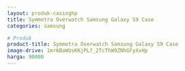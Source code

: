 ```yaml
---
layout: produk-casinghp
title: Symmetra Overwatch Samsung Galaxy S9 Case
categories: samsung

# Produk
product-title: Symmetra Overwatch Samsung Galaxy S9 Case
image-drive: 1mr6BaWUsKKjPLf_2TcThW9ZNhGFyXxHp
harga: 90000
---
```


